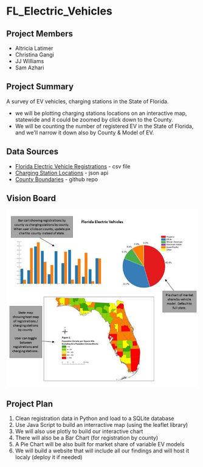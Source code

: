 # FL_Electric_Vehicles

## Project Members
* Altricia Latimer
* Christina Gangi
* JJ Williams
* Sam Azhari

## Project Summary
A survey of EV vehicles, charging stations in the State of Florida.
* we will be plotting charging stations locations on an interactive map, statewide and it could be zoomed by click down to the County.
* We will be counting the number of registered EV in the State of Florida, and we'll narrow it down also by County & Model of EV.


## Data Sources
* [Florida Electric Vehicle Registrations](https://www.atlasevhub.com/) - csv file
* [Charging Station Locations](https://developer.nrel.gov/docs/api-key/) - json api
* [County Boundaries](https://github.com/johan/world.geo.json/tree/master/countries/USA/FL) - github repo

## Vision Board
![Vision of final page](https://github.com/Project-JCSA/FL_Electric_Vehicles/blob/main/Images/VisionBoard.jpg)

## Project Plan
1) Clean registration data in Python and load to a SQLite database
2) Use Java Script to build an interractive map (using the leaflet library)
3) We will also use plotly to build our interactive chart 
4) There will also be a Bar Chart (for registration by county) 
5) A Pie Chart will be also built for market share of variable EV models
6) We will build a website that will include all our findings and will host it localy (deploy it if needed)


